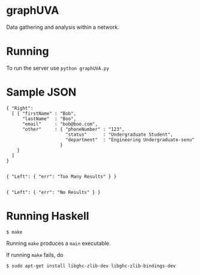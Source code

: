graphUVA
========
Data gathering and analysis within a network.

Running
=======
To run the server use `python graphUVA.py`

Sample JSON
===========

    { "Right":
      [ { "firstName" : "Bob",
          "lastName"  : "Boo",
          "email"     : "bob@boo.com",
          "other"     : { "phoneNumber" : "123",
                          "status"      : "Undergraduate Student",
                          "department"  : "Engineering Undergraduate-senu"
                        }
        }
      ]
    }


    { "Left": { "err": "Too Many Results" } }


    { "Left": { "err": "No Results" } }


Running Haskell
===============
    $ make

Running `make` produces a `main` executable.

If running `make` fails, do 

    $ sudo apt-get install libghc-zlib-dev libghc-zlib-bindings-dev





